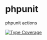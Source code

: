 # phpunit
phpunit actions

[![Type Coverage](https://github.com/caioflucena/phpunit/tests/.phpunit.cache/code-coverage/badge-coverage.svg)](https://github.com/caioflucena/phpunit)
